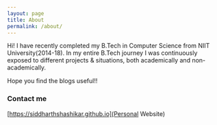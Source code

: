 ```yaml
---
layout: page
title: About
permalink: /about/
---
```


Hi! 
I have recently completed my B.Tech in Computer Science from NIIT University(2014-18). In my  entire B.Tech journey I was continuously exposed to different projects & situations, both academically and non-academically.    

Hope you find the blogs useful!!

### Contact me

[https://siddharthshashikar.github.io](Personal Website)